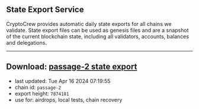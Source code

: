 ## State Export Service
CryptoCrew provides automatic daily state exports for all chains we validate. State export files can be used as genesis files and are a snapshot of the current blockchain state, including all validators, accounts, balances and delegations.

---
**Download: [passage-2 state export](https://dl-eu2.ccvalidators.com/SERVICE/passage/passage-2_export_7874181.json)**
---

- last updated: Tue Apr 16 2024 07:19:55
- chain id: `passage-2`
- export height: `7874181`
- use for: airdrops, local tests, chain recovery
